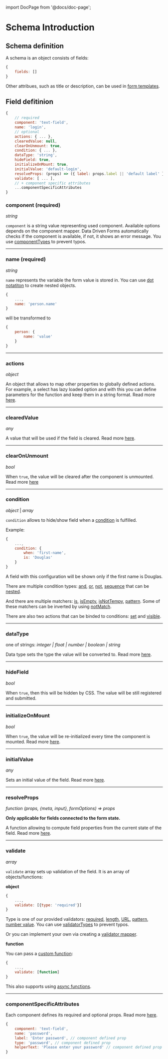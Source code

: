 import DocPage from '@docs/doc-page';

<DocPage>

# Schema Introduction

## Schema definition

A schema is an object consists of fields:

```jsx
{
    fields: []
}
```

Other attribues, such as title or description, can be used in [form templates](/components/form-template).

## Field defitinion

```jsx
{
    // required
    component: 'text-field',
    name: 'login',
    // optional
    actions: { ... },
    clearedValue: null,
    clearOnUnmount: true,
    condition: { ... },
    dataType: 'string',
    hideField: true,
    initializeOnMount: true,
    initialValue: 'default-login',
    resolveProps: (props) => ({ label: props.label || 'default label' }),
    validate: [ ... ],
    // + component specific attributes
    ...componentSpecificAttributes
}
```

### component (required)

*string*

`component` is a string value representing used component. Available options depends on the component mapper. Data Driven Forms automatically checks if the component is available, if not, it shows an error message. You use [componentTypes](/schema/constants#componenttypes) to prevent typos.

---

### name (required)

*string*

`name` represents the variable the form value is stored in. You can use [dot notatiton](https://final-form.org/docs/final-form/field-names) to create nested objects.

```jsx
{
    ...,
    name: 'person.name'
}
```

will be transformed to

```jsx
{
    person: {
        name: 'value'
    }
}
```

---

### actions

*object*

An object that allows to map other properties to globally defined actions. For example, a select has lazy loaded option and with this you can define parameters for the function and keep them in a string format. Read more [here](/mappers/action-mapper).

---

### clearedValue

*any*

A value that will be used if the field is cleared. Read more [here](/schema/cleared-value).

---

### clearOnUnmount

*bool*

When `true`, the value will be cleared after the component is unmounted. Read more [here](/schema/clear-on-unmount)

---

### condition

*object* | *array*

`condition` allows to hide/show field when a [condition](/schema/condition-schema) is fulfilled.

Example:

```jsx
{
    ...,
    condition: {
        when: 'first-name',
        is: 'Douglas'
    }
}
```

A field with this configuration will be shown only if the first name is Douglas.

There are multiple condition types: [and](/schema/and), [or](/schema/or), [not](/schema/not), [sequence](/schema/condition-sequence) that can be [nested](/schema/condition-nesting).

And there are multiple matchers: [is](/schema/is), [isEmpty](/schema/is-empty), [isNotTempy](/schema/is-not-empty), [pattern](/schema/pattern). Some of these matchers can be inverted by using [notMatch](/schema/not-match).

There are also two actions that can be binded to conditions: [set](/schema/condition-set) and [visible](/schema/condition-visible).

---

### dataType

one of strings: *integer | float | number | boolean | string*

Data type sets the type the value will be converted to. Read more [here](/schema/data-types).

---

### hideField

*bool*

When `true`, then this will be hidden by CSS. The value will be still registered and submitted.

---

### initializeOnMount

*bool*

When `true`, the value will be re-initialized every time the component is mounted. Read more [here](/schema/initialize-on-mount).

---

### initialValue

*any*

Sets an initial value of the field. Read more [here](https://final-form.org/docs/react-final-form/types/FieldProps#initialvalue).

---

### resolveProps

*function (props, {meta, input}, formOptions) => props*

**Only applicable for fields connected to the form state.**

A function allowing to compute field properties from the current state of the field. Read more [here](/schema/resolve-props).

---

### validate

*array*

`validate` array sets up validation of the field. It is an array of objects/functions:

**object**

```jsx
{
    ...,
    validate: [{type: 'required'}]
}
```

Type is one of our provided validators: [required](/schema/required-validator), [length](/schema/length-validator), [URL](/schema/url-validator), [pattern](/schema/pattern-validator), [number value](/schema/number-value-validator). You can use [validatorTypes](/schema/constants#validatortypes) to prevent typos.

Or you can implement your own via creating a [validator mapper](/mappers/validator-mapper).

**function**

You can pass a [custom function](/schema/custom-validator):

```jsx
{
    ...,
    validate: [function]
}
```

This also supports using [async functions](/schema/async-validator).

---

### componentSpecificAttributes

Each component defines its required and optional props. Read more [here](/mappers/component-api).

```jsx
{
    component: 'text-field',
    name: 'password',
    label: 'Enter password', // component defined prop
    type: 'password', // component defined prop
    helperText: 'Please enter your password' // component defined prop
}
```

</DocPage>
